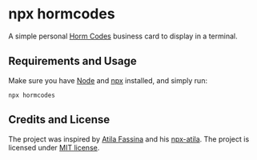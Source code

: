 
# npx hormcodes

A simple personal [Horm Codes](https://horm.codes/) business card to display in a terminal. 

## Requirements and Usage

Make sure you have [Node](https://nodejs.org/en/) and [npx](https://www.npmjs.com/package/npx) installed, and simply run:  

```shell
npx hormcodes
```

## Credits and License

The project was inspired by [Atila Fassina](https://github.com/atilafassina) and his [npx-atila](https://github.com/atilafassina/npx-atila). The project is licensed under [MIT license](./LICENSE). 


